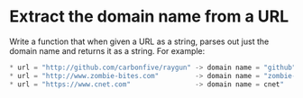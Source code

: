 # Extract the domain name from a URL

Write a function that when given a URL as a string, parses out just the domain name and returns it as a string. For example:
```js
* url = "http://github.com/carbonfive/raygun" -> domain name = "github"
* url = "http://www.zombie-bites.com"         -> domain name = "zombie-bites"
* url = "https://www.cnet.com"                -> domain name = cnet"
```